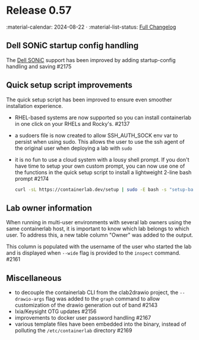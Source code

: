 # Release 0.57

:material-calendar: 2024-08-22 · :material-list-status: [Full Changelog](https://github.com/srl-labs/containerlab/releases)

## Dell SONiC startup config handling

The [Dell SONiC](../manual/kinds/dell_sonic.md) support has been improved by adding startup-config handling and saving #2175

## Quick setup script improvements

The quick setup script has been improved to ensure even smoother installation experience.

- RHEL-based systems are now supported so you can install containerlab in one click on your RHELs and Rocky's. #2137
- a sudoers file is now created to allow SSH_AUTH_SOCK env var to persist when using sudo. This allows the user to use the ssh agent of the original user when deploying a lab with `sudo`
- it is no fun to use a cloud system with a lousy shell prompt. If you don't have time to setup your own custom prompt, you can now use one of the functions in the quick setup script to install a lightweight 2-line bash prompt #2174

    ```bash
    curl -sL https://containerlab.dev/setup | sudo -E bash -s "setup-bash-prompt"
    ```

## Lab owner information

When running in multi-user environments with several lab owners using the same containerlab host, it is important to know which lab belongs to which user. To address this, a new table column "Owner" was added to the output.

This column is populated with the username of the user who started the lab and is displayed when `--wide` flag is provided to the `inspect` command. #2161

## Miscellaneous

- to decouple the containerlab CLI from the clab2drawio project, the `--drawio-args` flag was added to the `graph` command to allow customization of the drawio generation out of band #2143
- Ixia/Keysight OTG updates #2156
- improvements to docker user password handling #2167
- various template files have been embedded into the binary, instead of polluting the `/etc/containerlab` directory #2169
